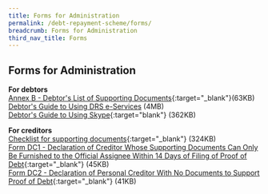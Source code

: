 ```yaml
---
title: Forms for Administration
permalink: /debt-repayment-scheme/forms/
breadcrumb: Forms for Administration
third_nav_title: Forms
---
```

Forms for Administration
---
**For debtors**<br>
[Annex B - Debtor's List of Supporting Documents](/files/(280722)AnnexB-Debtor'sListofSupportingDocuments.pdf){:target="_blank"}(63KB)<br>
[Debtor's Guide to Using DRS e-Services](/files/(21062022)Debtor'sGuidetoUsingDRSe-Services_v1-compressed.pdf) (4MB)<br>
[Debtor's Guide to Using Skype](/files/SkypeGuide.pdf){:target="blank"}   (362KB)<br>
 

**For creditors**<br>
[Checklist for supporting documents](/files/ChecklisttoCreditorsforSupportingDocuments_revisedversion20062018.pdf){:target="_blank"} (324KB)<br>
[Form DC1 - Declaration of Creditor Whose Supporting Documents Can Only Be Furnished to the Official Assignee Within 14 Days of Filing of Proof of Debt](/files/FormDC1DRS.pdf){:target="_blank"} (45KB)<br>
[Form DC2 - Declaration of Personal Creditor With No Documents to Support Proof of Debt](/files/FormDC2DRS.pdf){:target="_blank"} (41KB)<br>